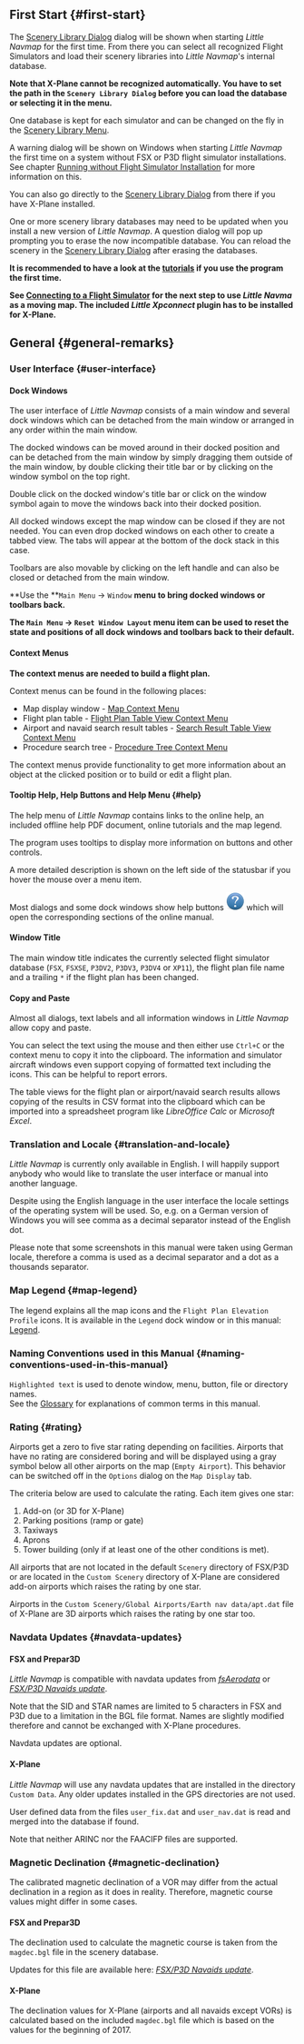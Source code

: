 ## First Start {#first-start}

The [Scenery Library Dialog](SCENERY.md#load-scenery-library-dialog) dialog will be shown when starting _Little Navmap_ for the first time. From there you can select all recognized Flight Simulators and load their scenery libraries into _Little Navmap_'s internal database. 

**Note that X-Plane cannot be recognized automatically. You have to set the path in the `Scenery Library Dialog` before you can load the database or selecting it in the menu.**

One database is kept for each simulator and can be changed on the fly in the [Scenery Library Menu](MENUS.md#scenery-library-menu).

A warning dialog will be shown on Windows when starting _Little Navmap_ the first time on a system without FSX or P3D flight simulator installations. See chapter [Running without Flight Simulator Installation](RUNNOSIM.md#running-without-flight-simulator-installation) for more information on this. 

You can also go directly to the [Scenery Library Dialog](SCENERY.md#load-scenery-library-dialog) from there if you have X-Plane installed.

One or more scenery library databases may need to be updated when you install a new version of _Little Navmap_. A question dialog will pop up prompting you to erase the now incompatible database. You can reload the scenery in the [Scenery Library Dialog](SCENERY.md#load-scenery-library-dialog) after erasing the databases.

**It is recommended to have a look at the [tutorials](TUTORIALS.md) if you use the program the first time.**

**See [Connecting to a Flight Simulator](CONNECT.md) for the next step to use *Little Navma* as a moving map. The included *Little Xpconnect* plugin has to be installed for X-Plane.**

## General {#general-remarks}

### User Interface {#user-interface}

#### Dock Windows

The user interface of _Little Navmap_ consists of a main window and several dock windows which can be detached from the main window or arranged in any order within the main window.

The docked windows can be moved around in their docked position and can be detached from the main window by simply dragging them outside of the main window, by double clicking their title bar or by clicking on the window symbol on the top right.

Double click on the docked window's title bar or click on the window symbol again to move the windows back into their docked position.

All docked windows except the map window can be closed if they are not needed. You can even drop docked windows on each other to create a tabbed view. The tabs will appear at the bottom of the dock stack in this case.

Toolbars are also movable by clicking on the left handle and can also be closed or detached from the main window.

**Use the **`Main Menu` -&gt; `Window` **menu to bring docked windows or toolbars back.**

**The **`Main Menu` -&gt; `Reset Window Layout`** menu item can be used to reset the state and positions of all dock windows and toolbars back to their default.**

#### Context Menus

**The context menus are needed to build a flight plan.**

Context menus can be found in the following places:

* Map display window - [Map Context Menu](MAPDISPLAY.md#map-context-menu)
* Flight plan table - [Flight Plan Table View Context Menu](FLIGHTPLAN.md#flight-plan-table-view-context-menu)
* Airport and navaid search result tables - [Search Result Table View Context Menu](SEARCH.md#search-result-table-view-context-menu)
* Procedure search tree - [Procedure Tree Context Menu](SEARCHPROCS.md#procedure-context-menu)

The context menus provide functionality to get more information about an object at the clicked position or to build or edit a flight plan.

#### Tooltip Help, Help Buttons and Help Menu {#help}

The help menu of *Little Navmap* contains links to the online help, an included offline help PDF document, online tutorials and the map legend.

The program uses tooltips to display more information on buttons and other controls.

A more detailed description is shown on the left side of the statusbar if you hover the mouse over a menu item.

Most dialogs and some dock windows show help buttons ![Help](../images/icons/help.png "Help") which will open the corresponding sections of the online manual.

#### Window Title

The main window title indicates the currently selected flight simulator database \(`FSX`, `FSXSE`, `P3DV2`, `P3DV3`, `P3DV4` or `XP11`\), the flight plan file name and a trailing `*` if the flight plan has been changed.

#### Copy and Paste

Almost all dialogs, text labels and all information windows in _Little Navmap_ allow copy and paste. 

You can select the text using the mouse and then either use `Ctrl+C` or the context menu to copy it into the clipboard. The information and simulator aircraft windows even support copying of formatted text including the icons. This can be helpful to report errors.

The table views for the flight plan or airport/navaid search results allows copying of the results in CSV format into the clipboard which can be imported into a spreadsheet program like *LibreOffice Calc* or *Microsoft Excel*.

### Translation and Locale {#translation-and-locale}

_Little Navmap_ is currently only available in English. I will happily support anybody who would like to translate the user interface or manual into another language. 

Despite using the English language in the user interface the locale settings of the operating system will be used. So, e.g. on a German version of Windows you will see comma as a decimal separator instead of the English dot.

Please note that some screenshots in this manual were taken using German locale, therefore a comma is used as a decimal separator and a dot as a thousands separator.

### Map Legend {#map-legend}

The legend explains all the map icons and the `Flight Plan Elevation Profile` icons. It is available in the `Legend` dock window or in this manual: [Legend](LEGEND.md).

### Naming Conventions used in this Manual {#naming-conventions-used-in-this-manual}

`Highlighted text` is used to denote window, menu, button, file or directory names.  
See the [Glossary](GLOSSARY.md) for explanations of common terms in this manual.

### Rating {#rating}

Airports get a zero to five star rating depending on facilities. Airports that have no rating are considered boring and will be displayed using a gray symbol below all other airports on the map \(`Empty Airport`\). This behavior can be switched off in the `Options` dialog on the `Map Display` tab. 

The criteria below are used to calculate the rating. Each item gives one star:  

  1. Add-on \(or 3D for X-Plane\)
  2. Parking positions \(ramp or gate\)
  3. Taxiways
  4. Aprons
  5. Tower building \(only if at least one of the other conditions is met\).

All airports that are not located in the default `Scenery` directory of FSX/P3D or are located in the `Custom Scenery` directory of X-Plane are considered add-on airports which raises the rating by one star.

Airports in the `Custom Scenery/Global Airports/Earth nav data/apt.dat` file of X-Plane are 3D airports which raises the rating by one star too.

### Navdata Updates {#navdata-updates}

#### FSX and Prepar3D
*Little Navmap* is compatible with navdata updates from [_fsAerodata_](https://www.fsaerodata.com) or [_FSX/P3D Navaids update_](http://www.aero.sors.fr/navaids3.html).

Note that the SID and STAR names are limited to 5 characters in FSX and P3D due to a limitation in the BGL file format. Names are slightly modified therefore and cannot be exchanged with X-Plane procedures.

Navdata updates are optional.

#### X-Plane

*Little Navmap* will use any navdata updates that are installed in the directory `Custom Data`. Any older updates installed in the GPS directories are not used. 

User defined data from the files `user_fix.dat` and `user_nav.dat` is read and merged into the database if found.

Note that neither ARINC nor the FAACIFP files are supported.

### Magnetic Declination {#magnetic-declination}

The calibrated magnetic declination of a VOR may differ from the actual declination in a region as it does in reality. Therefore, magnetic course values might differ in some cases.

#### FSX and Prepar3D
The declination used to calculate the magnetic course is taken from the `magdec.bgl` file in the scenery database. 

Updates for this file are available here: [_FSX/P3D Navaids update_](http://www.aero.sors.fr/navaids3.html).

#### X-Plane
The declination values for X-Plane \(airports and all navaids except VORs\) is calculated based on the included `magdec.bgl` file which is based on the values for the beginning of 2017.

